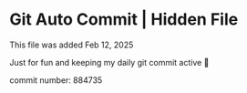 # Git Auto Commit | Hidden File

This file was added Feb 12, 2025

Just for fun and keeping my daily git commit active 🤪

commit number: 884735
